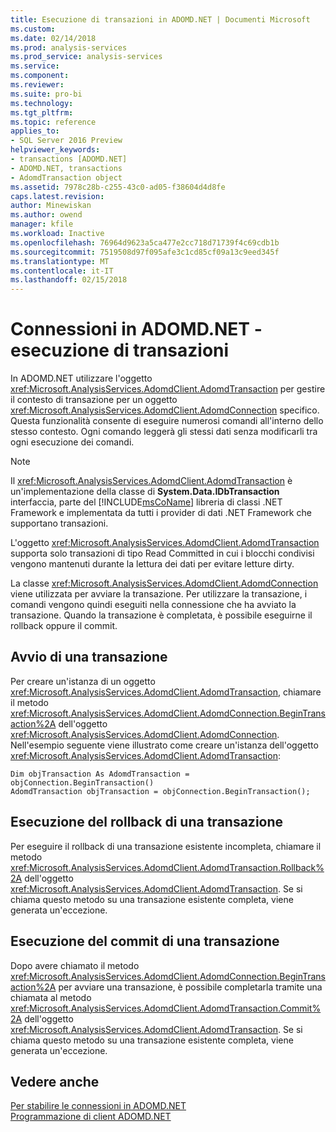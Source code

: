 ```yaml
---
title: Esecuzione di transazioni in ADOMD.NET | Documenti Microsoft
ms.custom: 
ms.date: 02/14/2018
ms.prod: analysis-services
ms.prod_service: analysis-services
ms.service: 
ms.component: 
ms.reviewer: 
ms.suite: pro-bi
ms.technology: 
ms.tgt_pltfrm: 
ms.topic: reference
applies_to:
- SQL Server 2016 Preview
helpviewer_keywords:
- transactions [ADOMD.NET]
- ADOMD.NET, transactions
- AdomdTransaction object
ms.assetid: 7978c28b-c255-43c0-ad05-f38604d4d8fe
caps.latest.revision: 
author: Minewiskan
ms.author: owend
manager: kfile
ms.workload: Inactive
ms.openlocfilehash: 76964d9623a5ca477e2cc718d71739f4c69cdb1b
ms.sourcegitcommit: 7519508d97f095afe3c1cd85cf09a13c9eed345f
ms.translationtype: MT
ms.contentlocale: it-IT
ms.lasthandoff: 02/15/2018
---
```

# <a name="connections-in-adomdnet---performing-transactions"></a>Connessioni in ADOMD.NET - esecuzione di transazioni
  In ADOMD.NET utilizzare l'oggetto <xref:Microsoft.AnalysisServices.AdomdClient.AdomdTransaction> per gestire il contesto di transazione per un oggetto <xref:Microsoft.AnalysisServices.AdomdClient.AdomdConnection> specifico. Questa funzionalità consente di eseguire numerosi comandi all'interno dello stesso contesto. Ogni comando leggerà gli stessi dati senza modificarli tra ogni esecuzione dei comandi.  
  
> [!NOTE]  
>  Il <xref:Microsoft.AnalysisServices.AdomdClient.AdomdTransaction> è un'implementazione della classe di **System.Data.IDbTransaction** interfaccia, parte del [!INCLUDE[msCoName](../../includes/msconame-md.md)] libreria di classi .NET Framework e implementata da tutti i provider di dati .NET Framework che supportano transazioni.  
  
 L'oggetto <xref:Microsoft.AnalysisServices.AdomdClient.AdomdTransaction> supporta solo transazioni di tipo Read Committed in cui i blocchi condivisi vengono mantenuti durante la lettura dei dati per evitare letture dirty.  
  
 La classe <xref:Microsoft.AnalysisServices.AdomdClient.AdomdConnection> viene utilizzata per avviare la transazione. Per utilizzare la transazione, i comandi vengono quindi eseguiti nella connessione che ha avviato la transazione. Quando la transazione è completata, è possibile eseguirne il rollback oppure il commit.  
  
## <a name="starting-a-transaction"></a>Avvio di una transazione  
 Per creare un'istanza di un oggetto <xref:Microsoft.AnalysisServices.AdomdClient.AdomdTransaction>, chiamare il metodo <xref:Microsoft.AnalysisServices.AdomdClient.AdomdConnection.BeginTransaction%2A> dell'oggetto <xref:Microsoft.AnalysisServices.AdomdClient.AdomdConnection>. Nell'esempio seguente viene illustrato come creare un'istanza dell'oggetto <xref:Microsoft.AnalysisServices.AdomdClient.AdomdTransaction>:  
  
```  
Dim objTransaction As AdomdTransaction = objConnection.BeginTransaction()  
AdomdTransaction objTransaction = objConnection.BeginTransaction();  
```  
  
## <a name="rolling-back-a-transaction"></a>Esecuzione del rollback di una transazione  
 Per eseguire il rollback di una transazione esistente incompleta, chiamare il metodo <xref:Microsoft.AnalysisServices.AdomdClient.AdomdTransaction.Rollback%2A> dell'oggetto <xref:Microsoft.AnalysisServices.AdomdClient.AdomdTransaction>. Se si chiama questo metodo su una transazione esistente completa, viene generata un'eccezione.  
  
## <a name="committing-a-transaction"></a>Esecuzione del commit di una transazione  
 Dopo avere chiamato il metodo <xref:Microsoft.AnalysisServices.AdomdClient.AdomdConnection.BeginTransaction%2A> per avviare una transazione, è possibile completarla tramite una chiamata al metodo <xref:Microsoft.AnalysisServices.AdomdClient.AdomdTransaction.Commit%2A> dell'oggetto <xref:Microsoft.AnalysisServices.AdomdClient.AdomdTransaction>. Se si chiama questo metodo su una transazione esistente completa, viene generata un'eccezione.  
  
## <a name="see-also"></a>Vedere anche  
 [Per stabilire le connessioni in ADOMD.NET](../../analysis-services/multidimensional-models-adomd-net-client/connections-in-adomd-net.md)   
 [Programmazione di client ADOMD.NET](../../analysis-services/multidimensional-models-adomd-net-client/adomd-net-client-programming.md)  
  
  
